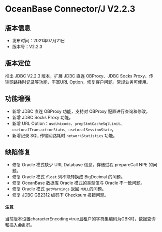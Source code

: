 # OceanBase Connector/J V2.2.3

## 版本信息

- 发布时间：2021年07月21日
- 版本号：V2.2.3

## 版本定位

推出 JDBC V2.2.3 版本，扩展 JDBC 直连 OBProxy、JDBC Socks Proxy、传输网路耗时记录等功能，丰富URL Option，修复客户问题。常规业务可使用。

## 功能增强

- 新增 JDBC 直连 OBProxy 功能，支持对 OBProxy 配置进行查询和修改。
- 新增 JDBC Socks Proxy 功能。
- 新增 URL Option：`useUnicode`、`prepStmtCacheSqlLimit`、`useLocalTransactionState`、`useLocalSessionState`。
- 新增记录 SQL 传输网路耗时 `networkStatistics` 功能。

## 缺陷修复

- 修复 Oracle 模式缺少 URL Database 信息，存储过程 prepareCall NPE 的问题。 
- 修复 Oracle 模式 `float` 列不能转换成 BigDecimal 的问题。
- 修复 OceanBase 数据库 Oracle 模式的类型值与 Oracle 不一致问题。 
- 修复 Oracle 模式 `getWarnings` 返回 `NULL`的问题。
- 修复 JDBC GB2312 编码下 Checksum 报错问题。


<main id="notice" type='notice'>
  <h4>注意</h4>
  <p>当前版本设置characterEncoding=true且租户的字符集编码为GBK时，数据查询和插入会乱码。</p>
</main>